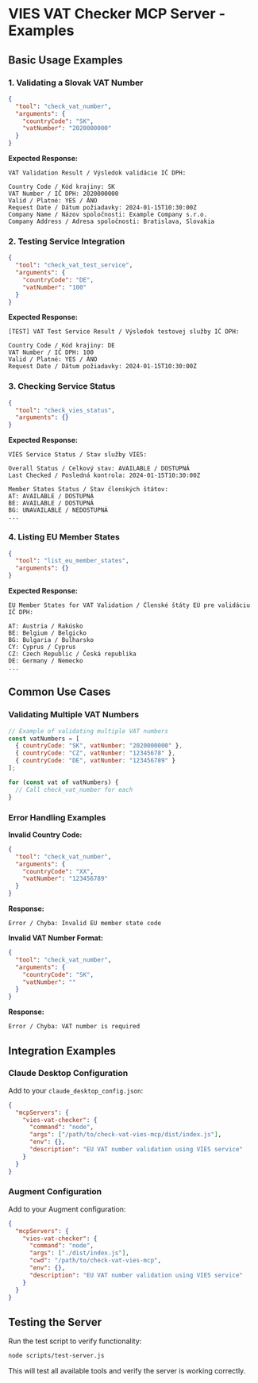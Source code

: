 # VIES VAT Checker MCP Server - Examples

## Basic Usage Examples

### 1. Validating a Slovak VAT Number

```json
{
  "tool": "check_vat_number",
  "arguments": {
    "countryCode": "SK",
    "vatNumber": "2020000000"
  }
}
```

**Expected Response:**
```
VAT Validation Result / Výsledok validácie IČ DPH:

Country Code / Kód krajiny: SK
VAT Number / IČ DPH: 2020000000
Valid / Platné: YES / ÁNO
Request Date / Dátum požiadavky: 2024-01-15T10:30:00Z
Company Name / Názov spoločnosti: Example Company s.r.o.
Company Address / Adresa spoločnosti: Bratislava, Slovakia
```

### 2. Testing Service Integration

```json
{
  "tool": "check_vat_test_service",
  "arguments": {
    "countryCode": "DE",
    "vatNumber": "100"
  }
}
```

**Expected Response:**
```
[TEST] VAT Test Service Result / Výsledok testovej služby IČ DPH:

Country Code / Kód krajiny: DE
VAT Number / IČ DPH: 100
Valid / Platné: YES / ÁNO
Request Date / Dátum požiadavky: 2024-01-15T10:30:00Z
```

### 3. Checking Service Status

```json
{
  "tool": "check_vies_status",
  "arguments": {}
}
```

**Expected Response:**
```
VIES Service Status / Stav služby VIES:

Overall Status / Celkový stav: AVAILABLE / DOSTUPNÁ
Last Checked / Posledná kontrola: 2024-01-15T10:30:00Z

Member States Status / Stav členských štátov:
AT: AVAILABLE / DOSTUPNÁ
BE: AVAILABLE / DOSTUPNÁ
BG: UNAVAILABLE / NEDOSTUPNÁ
...
```

### 4. Listing EU Member States

```json
{
  "tool": "list_eu_member_states",
  "arguments": {}
}
```

**Expected Response:**
```
EU Member States for VAT Validation / Členské štáty EÚ pre validáciu IČ DPH:

AT: Austria / Rakúsko
BE: Belgium / Belgicko
BG: Bulgaria / Bulharsko
CY: Cyprus / Cyprus
CZ: Czech Republic / Česká republika
DE: Germany / Nemecko
...
```

## Common Use Cases

### Validating Multiple VAT Numbers

```javascript
// Example of validating multiple VAT numbers
const vatNumbers = [
  { countryCode: "SK", vatNumber: "2020000000" },
  { countryCode: "CZ", vatNumber: "12345678" },
  { countryCode: "DE", vatNumber: "123456789" }
];

for (const vat of vatNumbers) {
  // Call check_vat_number for each
}
```

### Error Handling Examples

**Invalid Country Code:**
```json
{
  "tool": "check_vat_number",
  "arguments": {
    "countryCode": "XX",
    "vatNumber": "123456789"
  }
}
```

**Response:**
```
Error / Chyba: Invalid EU member state code
```

**Invalid VAT Number Format:**
```json
{
  "tool": "check_vat_number",
  "arguments": {
    "countryCode": "SK",
    "vatNumber": ""
  }
}
```

**Response:**
```
Error / Chyba: VAT number is required
```

## Integration Examples

### Claude Desktop Configuration

Add to your `claude_desktop_config.json`:

```json
{
  "mcpServers": {
    "vies-vat-checker": {
      "command": "node",
      "args": ["/path/to/check-vat-vies-mcp/dist/index.js"],
      "env": {},
      "description": "EU VAT number validation using VIES service"
    }
  }
}
```

### Augment Configuration

Add to your Augment configuration:

```json
{
  "mcpServers": {
    "vies-vat-checker": {
      "command": "node",
      "args": ["./dist/index.js"],
      "cwd": "/path/to/check-vat-vies-mcp",
      "env": {},
      "description": "EU VAT number validation using VIES service"
    }
  }
}
```

## Testing the Server

Run the test script to verify functionality:

```bash
node scripts/test-server.js
```

This will test all available tools and verify the server is working correctly.
